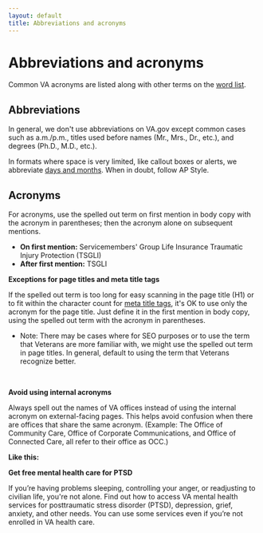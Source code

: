 ```yaml
---
layout: default
title: Abbreviations and acronyms
---
```


# Abbreviations and acronyms 

Common VA acronyms are listed along with other terms on the [word list](https://design.va.gov/content-style-guide/word-list).

## Abbreviations

In general, we don't use abbreviations on VA.gov except common cases such as a.m./p.m., titles used before names (Mr., Mrs., Dr., etc.), and degrees (Ph.D., M.D., etc.). 

In formats where space is very limited, like callout boxes or alerts, we abbreviate [days and months](https://design.va.gov/content-style-guide/dates-and-numbers). When in doubt, follow AP Style.

## Acronyms

For acronyms, use the spelled out term on first mention in body copy with the acronym in parentheses; then the acronym alone on subsequent mentions. 

- **On first mention:** Servicemembers' Group Life Insurance Traumatic Injury Protection (TSGLI)
- **After first mention:** TSGLI 

__Exceptions for page titles and meta title tags__

If the spelled out term is too long for easy scanning in the page title (H1) or to fit within the character count for [meta title tags](https://design.va.gov/content-style-guide/seo), it's OK to use only the acronym for the page title. Just define it in the first mention in body copy, using the spelled out term with the acronym in parentheses. 

- Note: There may be cases where for SEO purposes or to use the term that Veterans are more familiar with, we might use the spelled out term in page titles. In general, default to using the term that Veterans recognize better. 

<br />

__Avoid using internal acronyms__

Always spell out the names of VA offices instead of using the internal acronym on external-facing pages. This helps avoid confusion when there are offices that share the same acronym. (Example: The Office of Community Care, Office of Corporate Communications, and Office of Connected Care, all refer to their office as OCC.)


__Like this:__

__Get free mental health care for PTSD__

If you’re having problems sleeping, controlling your anger, or readjusting to civilian life, you're not alone. Find out how to access VA mental health services for posttraumatic stress disorder (PTSD), depression, grief, anxiety, and other needs. You can use some services even if you’re not enrolled in VA health care.
